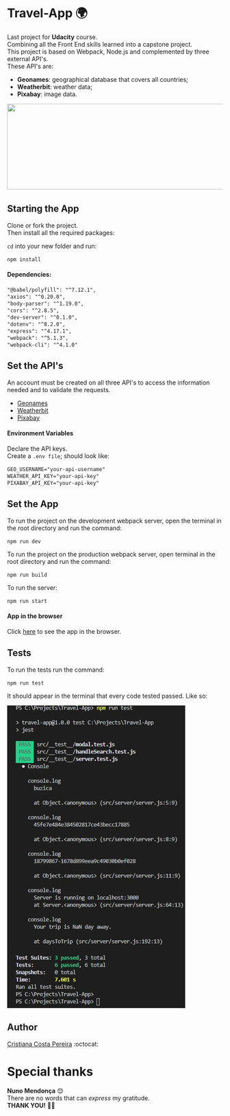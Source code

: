 # Travel-App :earth_africa:

Last project for **Udacity** course.<br>
Combining all the Front End skills learned into a capstone project.<br>
This project is based on Webpack, Node.js and complemented by three external API's.<br>
These API's are:<br>
* **Geonames**: geographical database that covers all countries;
* **Weatherbit**: weather data;
* **Pixabay**: image data.

<img src="https://www.bsb-muenchen.de/fileadmin/bsb/sammlungen/karten/998x400_beschreibung_deudtschlandt_bsb00002969_00001.jpg" width="1000" height="200">

## Starting the App

Clone or fork the project.<br>
Then install all the required packages:

`cd` into your new folder and run:
```
npm install
```

#### Dependencies:

    "@babel/polyfill": "^7.12.1",
    "axios": "^0.20.0",
    "body-parser": "^1.19.0",
    "cors": "^2.8.5",
    "dev-server": "^0.1.0",
    "dotenv": "^8.2.0",
    "express": "^4.17.1",
    "webpack": "^5.1.3",
    "webpack-cli": "^4.1.0"

## Set the API's

An account must be created on all three API's to access the information needed and to validate the requests.

* [Geonames](http://www.geonames.org/export/web-services.html)
* [Weatherbit](https://www.weatherbit.io/account/create)
* [Pixabay](https://pixabay.com/api/docs/)

#### Environment Variables

Declare the API keys.<br>
Create a `.env file`; should look like:
```
GEO_USERNAME="your-api-username"
WEATHER_API_KEY="your-api-key"
PIXABAY_API_KEY="your-api-key"
```

## Set the App

To run the project on the development webpack server, open the terminal in the root directory and run the command:

```
npm run dev
```

To run the project on the production webpack server, open terminal in the root directory and run the command:

```
npm run build
```
To run the server:

```
npm run start
```

#### App in the browser
Click [here](http://localhost:3000/) to see the app in the browser.

## Tests

To run the tests run the command:
```
npm run test
```
It should appear in the terminal that every code tested passed. Like so:

![picture](src/client/media/tests_completed.jpg)

## Author

[Cristiana Costa Pereira](https://github.com/CristianaCostaPereira) :octocat:

# Special thanks
**Nuno Mendonça** :blush:<br>
There are no words that can *express* my gratitude.<br>
**THANK YOU!** :sweet_potato::jack_o_lantern: